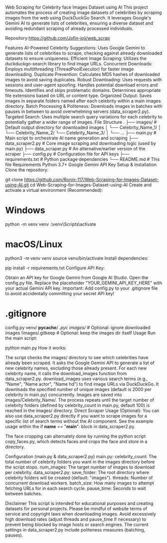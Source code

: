Web Scraping for Celebrity face Images Dataset using AI
This project automates the process of creating image datasets of celebrities by scraping images from the web using DuckDuckGo Search. It leverages Google's Gemini AI to generate lists of celebrities, ensuring a diverse dataset and avoiding redundant scraping of already processed individuals.

Repository:https://github.com/Jofin-joji/web_scrap

Features
AI-Powered Celebrity Suggestions: Uses Google Gemini to generate lists of celebrities to scrape, checking against already downloaded datasets to ensure uniqueness.
Efficient Image Scraping: Utilizes the duckduckgo-search library to find image URLs.
Concurrent Downloads: Employs multithreading (ThreadPoolExecutor) for faster image downloading.
Duplicate Prevention: Calculates MD5 hashes of downloaded images to avoid saving duplicates.
Robust Downloading:
Uses requests with sessions and user-agent spoofing.
Handles potential download errors and timeouts.
Identifies and skips problematic domains.
Determines appropriate file extensions based on URL or content type.
Organized Output: Saves images in separate folders named after each celebrity within a main images directory.
Batch Processing & Politeness: Downloads images in batches with pauses in between to avoid overwhelming servers (data_scraper2.py).
Targeted Search: Uses multiple search query variations for each celebrity to potentially gather a wider range of images.
File Structure
.
├── images/ # Default output directory for downloaded images
│ └── Celebrity_Name_1/
│ └── Celebrity_Name_2/
└── Celebrity_Name_3/
│ └── ...
├── main.py # Main script to orchestrate AI name generation and scraping
├── data_scraper2.py # Core image scraping and downloading logic (used by main.py)
├── data_scraper.py # An alternative/earlier version of the scraper
├── config.py # Configuration file for API keys
├── requirements.txt # Python package dependencies
└── README.md # This file
Requirements
Python 3.7+
Google Gemini API Key
Setup & Installation
Clone the repository:

git clone https://github.com/Ronin-117/Web-Scraping-for-Images-Dataset-using-AI.git
cd Web-Scraping-for-Images-Dataset-using-AI
Create and activate a virtual environment (Recommended):

# Windows

python -m venv venv
.\venv\Scripts\activate

# macOS/Linux

python3 -m venv venv
source venv/bin/activate
Install dependencies:

pip install -r requirements.txt
Configure API Key:

Obtain an API key for Google Gemini from Google AI Studio.
Open the config.py file.
Replace the placeholder "YOUR_GEMINI_API_KEY_HERE" with your actual Gemini API key.
Important: Add config.py to your .gitignore file to avoid accidentally committing your secret API key!

# .gitignore

config.py
venv/
**pycache**/
_.pyc
images/_ # Optional: ignore downloaded images
!images/.gitkeep # Optional: keep the images dir itself
Usage
Run the main script:

python main.py
How it works:

The script checks the images/ directory to see which celebrities have already been scraped.
It asks the Google Gemini API to generate a list of new celebrity names, excluding those already present.
For each new celebrity name, it calls the download_images function from data_scraper2.py.
download_images uses various search terms (e.g., "Name", "Name actor", "Name hd") to find image URLs via DuckDuckGo.
It downloads the specified number of unique images (default is 2000 per celebrity in main.py) concurrently.
Images are saved into images/Celebrity_Name/.
The process repeats until the target number of celebrity folders (defined by celebrity_count in main.py, default 100) is reached in the images/ directory.
Direct Scraper Usage (Optional): You can also use data_scraper2.py directly if you want to scrape images for a specific list of search terms without the AI component. See the example usage within the if **name** == "**main**": block in data_scraper2.py.

The face cropping can alternately done by running the python script copy_faces.py, which detects faces and crops the face and store in a directory.

Configuration (main.py & data_scraper2.py)
main.py:
celebrity_count: The total number of celebrity folders you want in the images directory before the script stops.
num_images: The target number of images to download per celebrity.
data_scraper2.py:
save_folder: The root directory where celebrity folders will be created (default: "images").
threads: Number of concurrent download workers.
batch_size: How many images to attempt fetching URLs for in each search cycle.
pause_time: Seconds to wait between batches.

Disclaimer
This script is intended for educational purposes and creating datasets for personal projects.
Please be mindful of website terms of service and copyright laws when downloading images.
Avoid excessively high download rates (adjust threads and pause_time if necessary) to prevent being blocked by image hosts or search engines. The current settings in data_scraper2.py include politeness measures (batching, pauses).
